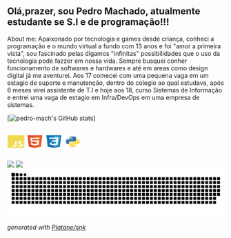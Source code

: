 ## Olá,prazer, sou Pedro Machado, atualmente estudante se S.I e de programação!!!
<div>
About me: Apaixonado por tecnologia e games desde criança, conheci a programação e o mundo virtual a fundo com 13 anos e foi "amor a primeira vista", sou fascinado pelas digamos "infinitas" possibilidades que o uso da tecnologia pode fazzer em nossa vida.
  Sempre busquei conher funcionamento de softwares e hardwares e até em areas como design digital já me aventurei. Aos 17 comecei com uma pequena vaga em um estagio de suporte e manutenção, dentro do colegio ao qual estudava, após 6 meses virei assistente de T.I e hoje aos 18, curso Sistemas de Informação e entrei uma vaga de estagio em Infra/DevOps em uma empresa de sistemas.
</div>

[![pedro-mach's GitHub stats](https://github-readme-stats.vercel.app/api?username=pedro-mach$show_icons=true&theme=gotham)]

<div style="display: inline_block"><br>
  <img align="center" alt="Rafa-Js" height="30" width="40" src="https://raw.githubusercontent.com/devicons/devicon/master/icons/javascript/javascript-plain.svg">
  <img align="center" alt="Rafa-HTML" height="30" width="40" src="https://raw.githubusercontent.com/devicons/devicon/master/icons/html5/html5-original.svg">
  <img align="center" alt="Rafa-CSS" height="30" width="40" src="https://raw.githubusercontent.com/devicons/devicon/master/icons/css3/css3-original.svg">
  <img align="center" alt="Rafa-Python" height="30" width="40" src="https://raw.githubusercontent.com/devicons/devicon/master/icons/python/python-original.svg">
</div>
  
  ##
 
<div> 
  <a href = "mailto:pedro.machado.empresarial@gmail.com"><img src="https://img.shields.io/badge/-Gmail-%23333?style=for-the-badge&logo=gmail&logoColor=white" target="_blank"></a>
  <a href="https://www.linkedin.com/in/pedro-machado-oliveira/" target="_blank"><img src="https://img.shields.io/badge/-LinkedIn-%230077B5?style=for-the-badge&logo=linkedin&logoColor=white" target="_blank"></a> 
</div>

<picture>
  <source media="(prefers-color-scheme: dark)" srcset="https://raw.githubusercontent.com/pedro-mach/pedro-mach/output/github-contribution-grid-snake-dark.svg">
  <source media="(prefers-color-scheme: light)" srcset="https://raw.githubusercontent.com/pedro-mach/pedro-mach/output/github-contribution-grid-snake.svg">
  <img alt="github contribution grid snake animation" src="https://raw.githubusercontent.com/pedro-mach/pedro-mach/output/github-contribution-grid-snake.svg">
</picture>

_generated with [Platane/snk](https://github.com/Platane/snk)_

